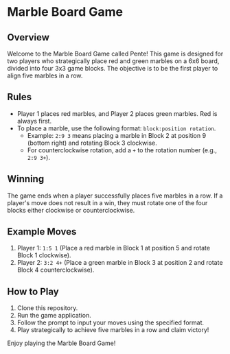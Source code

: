 # Marble Board Game

## Overview

Welcome to the Marble Board Game called Pente! This game is designed for two players who strategically place red and green marbles on a 6x6 board, divided into four 3x3 game blocks. The objective is to be the first player to align five marbles in a row.

## Rules

- Player 1 places red marbles, and Player 2 places green marbles. Red is always first.
- To place a marble, use the following format: `block:position rotation`.
  - Example: `2:9 3` means placing a marble in Block 2 at position 9 (bottom right) and rotating Block 3 clockwise.
  - For counterclockwise rotation, add a `+` to the rotation number (e.g., `2:9 3+`).

## Winning

The game ends when a player successfully places five marbles in a row. If a player's move does not result in a win, they must rotate one of the four blocks either clockwise or counterclockwise.

## Example Moves

1. Player 1: `1:5 1` (Place a red marble in Block 1 at position 5 and rotate Block 1 clockwise).
2. Player 2: `3:2 4+` (Place a green marble in Block 3 at position 2 and rotate Block 4 counterclockwise).

## How to Play

1. Clone this repository.
2. Run the game application.
3. Follow the prompt to input your moves using the specified format.
4. Play strategically to achieve five marbles in a row and claim victory!

Enjoy playing the Marble Board Game!
